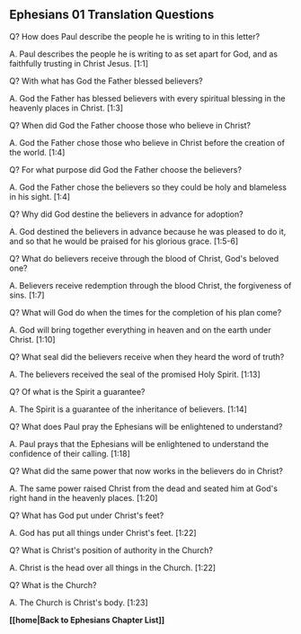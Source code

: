 ## Ephesians 01 Translation Questions ##

Q? How does Paul describe the people he is writing to in this letter?

A. Paul describes the people he is writing to as set apart for God, and as faithfully trusting in Christ Jesus. [1:1]

Q? With what has God the Father blessed believers?

A. God the Father has blessed believers with every spiritual blessing in the heavenly places in Christ. [1:3]

Q? When did God the Father choose those who believe in Christ?

A. God the Father chose those who believe in Christ before the creation of the world. [1:4]

Q? For what purpose did God the Father choose the believers?

A. God the Father chose the believers so they could be holy and blameless in his sight. [1:4]

Q? Why did God destine the believers in advance for adoption?

A. God destined the believers in advance because he was pleased to do it, and so that he would be praised for his glorious grace. [1:5-6]

Q? What do believers receive through the blood of Christ, God's beloved one?

A. Believers receive redemption through the blood Christ, the forgiveness of sins. [1:7]

Q? What will God do when the times for the completion of his plan come?

A. God will bring together everything in heaven and on the earth under Christ. [1:10]

Q? What seal did the believers receive when they heard the word of truth?

A. The believers received the seal of the promised Holy Spirit. [1:13]

Q? Of what is the Spirit a guarantee?

A. The Spirit is a guarantee of the inheritance of believers. [1:14]

Q? What does Paul pray the Ephesians will be enlightened to understand?

A. Paul prays that the Ephesians will be enlightened to understand the confidence of their calling. [1:18]

Q? What did the same power that now works in the believers do in Christ?

A. The same power raised Christ from the dead and seated him at God's right hand in the heavenly places. [1:20]

Q? What has God put under Christ's feet?

A. God has put all things under Christ's feet. [1:22]

Q? What is Christ's position of authority in the Church?

A. Christ is the head over all things in the Church. [1:22]

Q? What is the Church?

A. The Church is Christ's body. [1:23]

__[[home|Back to Ephesians Chapter List]]__

